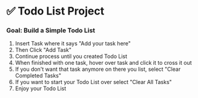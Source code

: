 # ✅  Todo List Project

### Goal: Build a Simple Todo List
1) Insert Task where it says "Add your task here"
2) Then Click "Add Task"
3) Continue process until you created Todo List
4) When finished with one task, hover over task and click it to cross it out
5) If you don't want that task anymore on there you list, select "Clear Completed Tasks"
6) If you want to start your Todo List over select "Clear All Tasks"
7) Enjoy your Todo List


